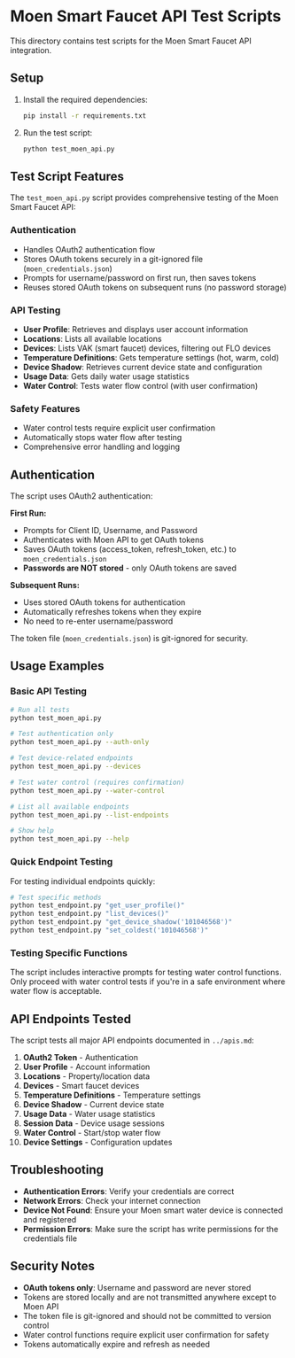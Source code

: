 # Moen Smart Faucet API Test Scripts

This directory contains test scripts for the Moen Smart Faucet API integration.

## Setup

1. Install the required dependencies:
   ```bash
   pip install -r requirements.txt
   ```

2. Run the test script:
   ```bash
   python test_moen_api.py
   ```

## Test Script Features

The `test_moen_api.py` script provides comprehensive testing of the Moen Smart Faucet API:

### Authentication
- Handles OAuth2 authentication flow
- Stores OAuth tokens securely in a git-ignored file (`moen_credentials.json`)
- Prompts for username/password on first run, then saves tokens
- Reuses stored OAuth tokens on subsequent runs (no password storage)

### API Testing
- **User Profile**: Retrieves and displays user account information
- **Locations**: Lists all available locations
- **Devices**: Lists VAK (smart faucet) devices, filtering out FLO devices
- **Temperature Definitions**: Gets temperature settings (hot, warm, cold)
- **Device Shadow**: Retrieves current device state and configuration
- **Usage Data**: Gets daily water usage statistics
- **Water Control**: Tests water flow control (with user confirmation)

### Safety Features
- Water control tests require explicit user confirmation
- Automatically stops water flow after testing
- Comprehensive error handling and logging

## Authentication

The script uses OAuth2 authentication:

**First Run:**
- Prompts for Client ID, Username, and Password
- Authenticates with Moen API to get OAuth tokens
- Saves OAuth tokens (access_token, refresh_token, etc.) to `moen_credentials.json`
- **Passwords are NOT stored** - only OAuth tokens are saved

**Subsequent Runs:**
- Uses stored OAuth tokens for authentication
- Automatically refreshes tokens when they expire
- No need to re-enter username/password

The token file (`moen_credentials.json`) is git-ignored for security.

## Usage Examples

### Basic API Testing
```bash
# Run all tests
python test_moen_api.py

# Test authentication only
python test_moen_api.py --auth-only

# Test device-related endpoints
python test_moen_api.py --devices

# Test water control (requires confirmation)
python test_moen_api.py --water-control

# List all available endpoints
python test_moen_api.py --list-endpoints

# Show help
python test_moen_api.py --help
```

### Quick Endpoint Testing
For testing individual endpoints quickly:
```bash
# Test specific methods
python test_endpoint.py "get_user_profile()"
python test_endpoint.py "list_devices()"
python test_endpoint.py "get_device_shadow('101046568')"
python test_endpoint.py "set_coldest('101046568')"
```

### Testing Specific Functions
The script includes interactive prompts for testing water control functions. Only proceed with water control tests if you're in a safe environment where water flow is acceptable.

## API Endpoints Tested

The script tests all major API endpoints documented in `../apis.md`:

1. **OAuth2 Token** - Authentication
2. **User Profile** - Account information
3. **Locations** - Property/location data
4. **Devices** - Smart faucet devices
5. **Temperature Definitions** - Temperature settings
6. **Device Shadow** - Current device state
7. **Usage Data** - Water usage statistics
8. **Session Data** - Device usage sessions
9. **Water Control** - Start/stop water flow
10. **Device Settings** - Configuration updates

## Troubleshooting

- **Authentication Errors**: Verify your credentials are correct
- **Network Errors**: Check your internet connection
- **Device Not Found**: Ensure your Moen smart water device is connected and registered
- **Permission Errors**: Make sure the script has write permissions for the credentials file

## Security Notes

- **OAuth tokens only**: Username and password are never stored
- Tokens are stored locally and are not transmitted anywhere except to Moen API
- The token file is git-ignored and should not be committed to version control
- Water control functions require explicit user confirmation for safety
- Tokens automatically expire and refresh as needed
